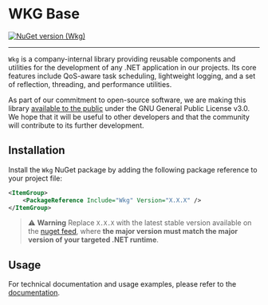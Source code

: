 # WKG Base

[![NuGet version (Wkg)](https://img.shields.io/nuget/v/Wkg.svg?style=flat-square)](https://www.nuget.org/packages/Wkg/)

---

`Wkg` is a company-internal library providing reusable components and utilities for the development of any .NET application in our projects. Its core features include QoS-aware task scheduling, lightweight logging, and a set of reflection, threading, and performance utilities.

As part of our commitment to open-source software, we are making this library [available to the public](https://github.com/WKG-Software-GmbH/wkg-base) under the GNU General Public License v3.0. We hope that it will be useful to other developers and that the community will contribute to its further development.

## Installation

Install the `Wkg` NuGet package by adding the following package reference to your project file:

```xml
<ItemGroup>
    <PackageReference Include="Wkg" Version="X.X.X" />
</ItemGroup>
```

> :warning: **Warning**
> Replace `X.X.X` with the latest stable version available on the [nuget feed](https://www.nuget.org/packages/Wkg), where **the major version must match the major version of your targeted .NET runtime**.

## Usage

For technical documentation and usage examples, please refer to the [documentation](https://github.com/WKG-Software-GmbH/wkg-base/tree/main/docs/documentation.md).